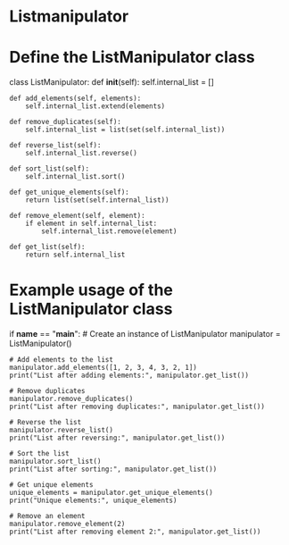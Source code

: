 # Listmanipulator
# Define the ListManipulator class
class ListManipulator:
    def __init__(self):
        self.internal_list = []

    def add_elements(self, elements):
        self.internal_list.extend(elements)

    def remove_duplicates(self):
        self.internal_list = list(set(self.internal_list))

    def reverse_list(self):
        self.internal_list.reverse()

    def sort_list(self):
        self.internal_list.sort()

    def get_unique_elements(self):
        return list(set(self.internal_list))

    def remove_element(self, element):
        if element in self.internal_list:
            self.internal_list.remove(element)

    def get_list(self):
        return self.internal_list

# Example usage of the ListManipulator class
if __name__ == "__main__":
    # Create an instance of ListManipulator
    manipulator = ListManipulator()

    # Add elements to the list
    manipulator.add_elements([1, 2, 3, 4, 3, 2, 1])
    print("List after adding elements:", manipulator.get_list())

    # Remove duplicates
    manipulator.remove_duplicates()
    print("List after removing duplicates:", manipulator.get_list())

    # Reverse the list
    manipulator.reverse_list()
    print("List after reversing:", manipulator.get_list())

    # Sort the list
    manipulator.sort_list()
    print("List after sorting:", manipulator.get_list())

    # Get unique elements
    unique_elements = manipulator.get_unique_elements()
    print("Unique elements:", unique_elements)

    # Remove an element
    manipulator.remove_element(2)
    print("List after removing element 2:", manipulator.get_list())

